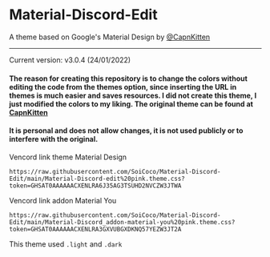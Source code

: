 # Material-Discord-Edit
A theme based on Google's Material Design by [@CapnKitten](https://github.com/CapnKitten/Material-Discord/tree/master)
<hr>

Current version: v3.0.4 (24/01/2022)

#### The reason for creating this repository is to change the colors without editing the code from the themes option, since inserting the URL in themes is much easier and saves resources. I did not create this theme, I just modified the colors to my liking. The original theme can be found at [CapnKitten](https://github.com/CapnKitten/Material-Discord/tree/master)


#### It is personal and does not allow changes, it is not used publicly or to interfere with the original.

Vencord link theme Material Design
```
https://raw.githubusercontent.com/SoiCoco/Material-Discord-Edit/main/Material-Discord-edit%20pink.theme.css?token=GHSAT0AAAAAACXENLRA6J35AG3TSUHD2NVCZW3JTWA
```

Vencord link addon Material You
```
https://raw.githubusercontent.com/SoiCoco/Material-Discord-Edit/main/Material-Discord_addon-material-you%20pink.theme.css?token=GHSAT0AAAAAACXENLRA3GXVUBGXDKNQ57YEZW3JT2A
```

This theme used `.light` and `.dark`
